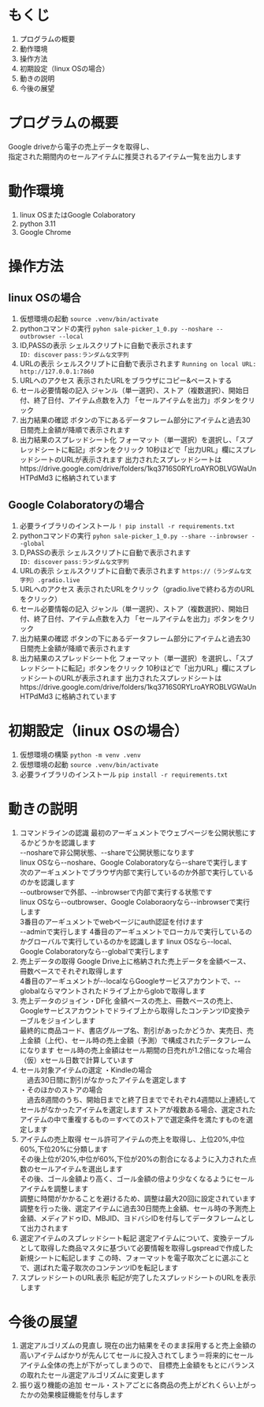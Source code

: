 # もくじ
1. プログラムの概要
2. 動作環境
3. 操作方法
4. 初期設定（linux OSの場合）
5. 動きの説明
6. 今後の展望

# プログラムの概要
Google driveから電子の売上データを取得し、  
指定された期間内のセールアイテムに推奨されるアイテム一覧を出力します  

# 動作環境
1. linux OSまたはGoogle Colaboratory
2. python 3.11
3. Google Chrome

# 操作方法
## linux OSの場合
1. 仮想環境の起動
`source .venv/bin/activate`
2. pythonコマンドの実行
`pyhon sale-picker_1_0.py --noshare --outbrowser --local`
3. ID,PASSの表示
シェルスクリプトに自動で表示されます  
`ID: discover`
`pass:ランダムな文字列`
5. URLの表示
シェルスクリプトに自動で表示されます
`Running on local URL:  http://127.0.0.1:7860`
6. URLへのアクセス
表示されたURLをブラウザにコピー&ペーストする
7. セール必要情報の記入
ジャンル（単一選択）、ストア（複数選択）、開始日付、終了日付、アイテム点数を入力
「セールアイテムを出力」ボタンをクリック
8. 出力結果の確認
ボタンの下にあるデータフレーム部分にアイテムと過去30日間売上金額が降順で表示されます
9. 出力結果のスプレッドシート化
フォーマット（単一選択）を選択し、「スプレッドシートに転記」ボタンをクリック
10秒ほどで「出力URL」欄にスプレッドシートのURLが表示されます
出力されたスプレッドシートはhttps://drive.google.com/drive/folders/1kq3716S0RYLroAYROBLVGWaUnHTPdMd3
に格納されています
  
## Google Colaboratoryの場合
1. 必要ライブラリのインストール
`! pip install -r requirements.txt`
2. pythonコマンドの実行
`pyhon sale-picker_1_0.py --share --inbrowser --global`
3. D,PASSの表示
シェルスクリプトに自動で表示されます  
`ID: discover`
`pass:ランダムな文字列`
5. URLの表示
シェルスクリプトに自動で表示されます
`https://（ランダムな文字列）.gradio.live`
6. URLへのアクセス
表示されたURLをクリック（gradio.liveで終わる方のURLをクリック）  
8. セール必要情報の記入
ジャンル（単一選択）、ストア（複数選択）、開始日付、終了日付、アイテム点数を入力
「セールアイテムを出力」ボタンをクリック
9. 出力結果の確認
ボタンの下にあるデータフレーム部分にアイテムと過去30日間売上金額が降順で表示されます
10. 出力結果のスプレッドシート化
フォーマット（単一選択）を選択し、「スプレッドシートに転記」ボタンをクリック
10秒ほどで「出力URL」欄にスプレッドシートのURLが表示されます
出力されたスプレッドシートはhttps://drive.google.com/drive/folders/1kq3716S0RYLroAYROBLVGWaUnHTPdMd3
に格納されています
  
# 初期設定（linux OSの場合）
1. 仮想環境の構築
`python -m venv .venv`
2. 仮想環境の起動
`source .venv/bin/activate`
3. 必要ライブラリのインストール
`pip install -r requirements.txt`
  
# 動きの説明
1. コマンドラインの認識
最初のアーギュメントでウェブページを公開状態にするかどうかを認識します  
--noshareで非公開状態、--shareで公開状態になります  
linux OSなら--noshare、Google Colaboratoryなら--shareで実行します  
次のアーギュメントでブラウザ内部で実行しているのか外部で実行しているのかを認識します  
--outbrowserで外部、--inbrowserで内部で実行する状態です  
linux OSなら--outbrowser、Google Colaboraoryなら--inbrowserで実行します  
3番目のアーギュメントでwebページにauth認証を付けます  
--adminで実行します
4番目のアーギュメントでローカルで実行しているのかグローバルで実行しているのかを認識します
linux OSなら--local、Google Colaboratoryなら--globalで実行します
2. 売上データの取得
Google Drive上に格納された売上データを金額ベース、冊数ベースでそれぞれ取得します  
4番目のアーギュメントが--localならGoogleサービスアカウントで、--globalならマウントされたドライブ上からglobで取得します
3. 売上データのジョイン・DF化
金額ベースの売上、冊数ベースの売上、Googleサービスアカウントでドライブ上から取得したコンテンツID変換テーブルをジョインします  
最終的に商品コード、書店グループ名、割引があったかどうか、実売日、売上金額（上代）、セール時の売上金額（予測）で構成されたデータフレームになります
セール時の売上金額はセール期間の日売れが1.2倍になった場合（仮）xセール日数で計算しています
5. セール対象アイテムの選定
・Kindleの場合  
　過去30日間に割引がなかったアイテムを選定します  
・そのほかのストアの場合  
　過去8週間のうち、開始日までと終了日まででそれぞれ4週間以上連続してセールがなかったアイテムを選定します
ストアが複数ある場合、選定されたアイテムの中で重複するもの＝すべてのストアで選定条件を満たすものを選定します
6. アイテムの売上取得
セール許可アイテムの売上を取得し、上位20%,中位60%,下位20%に分類します  
その後上位が20%,中位が60%,下位が20%の割合になるように入力された点数のセールアイテムを選出します  
その後、ゴール金額より高く、ゴール金額の倍より少なくなるようにセールアイテムを調整します  
調整に時間がかかることを避けるため、調整は最大20回に設定されています  
調整を行った後、選定アイテムに過去30日間売上金額、セール時の予測売上金額、メディアドゥID、MBJID、ヨドバシIDを付与してデータフレームとして出力されます  
8. 選定アイテムのスプレッドシート転記
選定アイテムについて、変換テーブルとして取得した商品マスタに基づいて必要情報を取得しgspreadで作成した新規シートに転記します
この時、フォーマットを電子取次ごとに選ぶことで、選ばれた電子取次のコンテンツIDを転記します
9. スプレッドシートのURL表示
転記が完了したスプレッドシートのURLを表示します

# 今後の展望
1. 選定アルゴリズムの見直し
現在の出力結果をそのまま採用すると売上金額の高いアイテムばかりが先んじてセールに投入されてしまう＝将来的にセールアイテム全体の売上が下がってしまうので、
目標売上金額をもとにバランスの取れたセール選定アルゴリズムに変更します  
2. 振り返り機能の追加
セール・ストアごとに各商品の売上がどれくらい上がったかの効果検証機能を付与します
